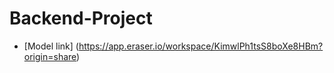 # Backend-Project

- [Model link] (https://app.eraser.io/workspace/KimwlPh1tsS8boXe8HBm?origin=share)